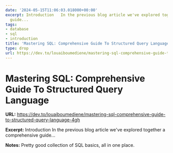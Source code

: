 ```yaml
---
date: '2024-05-15T11:06:03.018000+00:00'
excerpt: Introduction   In the previous blog article we've explored together a comprehensive
  guide...
tags:
- database
- sql
- introduction
title: 'Mastering SQL: Comprehensive Guide To Structured Query Language'
type: drop
url: https://dev.to/louaiboumediene/mastering-sql-comprehensive-guide-to-structured-query-language-4gh
---
```


# Mastering SQL: Comprehensive Guide To Structured Query Language

**URL:** https://dev.to/louaiboumediene/mastering-sql-comprehensive-guide-to-structured-query-language-4gh

**Excerpt:** Introduction   In the previous blog article we've explored together a comprehensive guide...

**Notes:**
Pretty good collection of SQL basics, all in one place. 
